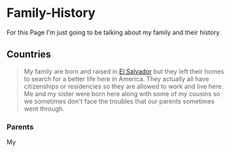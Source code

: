 # Family-History
For this Page I'm just going to be talking about my family and their history

## Countries
> My family are born and raised in [El Salvador](https://en.wikipedia.org/wiki/El_Salvador) but they left their homes to search for a better life here in America. They actually all have citizenships or residencies so they are allowed to work and live here.
> Me and my sister were born here along with some of my cousins so we sometimes don't face the troubles that our parents sometimes went through.

### Parents
My 

